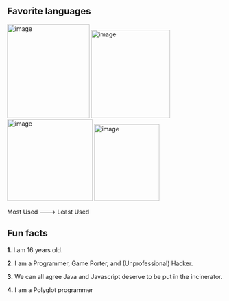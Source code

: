## Favorite languages
<img width="192" height="218" alt="image" src="https://github.com/user-attachments/assets/59af129e-a248-46ae-abd2-41b0b14c16d9" /> <img width="184" height="205" alt="image" src="https://github.com/user-attachments/assets/d59173c4-317d-4e07-937f-6edef288bc03" /> <img width="199" height="190" alt="image" src="https://github.com/user-attachments/assets/a733bb10-7a66-43f1-8963-e420134182a4" /> <img width="152" height="178" alt="image" src="https://github.com/user-attachments/assets/dae35098-2a9c-4c71-90f2-5830b628a786" />


Most Used ---> Least Used



## Fun facts
**1.** I am 16 years old.

**2.** I am a Programmer, Game Porter, and (Unprofessional) Hacker.

**3.** We can all agree Java and Javascript deserve to be put in the incinerator.

**4.** I am a Polyglot programmer
